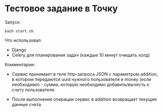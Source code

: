 # Тестовое задание в Точку

Запуск:

    bash start.sh
    
Что использовал:

- Django
- Celery для планирования задач (каждые 10 минут очищать холд)

Комментарии:

- Сервис принимает в теле http-запроса JSON c параметром addition, в котором передаются uuid нужного пользователя и money (если необходимо) - сумма, которую необходимо добавить/вычесть к счету пользователя.

- После выполнения операции сервис в addition возвращает текущие данные счета.
